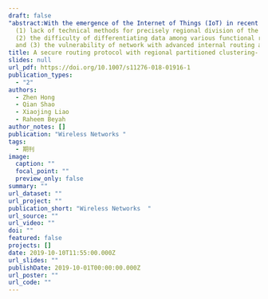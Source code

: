 ```yaml
---
draft: false
"abstract:With the emergence of the Internet of Things (IoT) in recent years, the security has been significantly called more and more people’s attention on wireless communication between the devices and the human-beings, as well as the devices to devices. Smart home (SH), as a small-scale example of the smart application-based field, has benefited from the concept of IoT since it uses an indoor data-centric sensor network. In SH, routing schemes are widely utilized for data aggregation purposes. However, there are three main issues, which can considerably affect the current execution of routing protocol in SH":
  (1) lack of technical methods for precisely regional division of the network,
  (2) the difficulty of differentiating data among various functional regions,
  and (3) the vulnerability of network with advanced internal routing attacks.
title: A secure routing protocol with regional partitioned clustering-
slides: null
url_pdf: https://doi.org/10.1007/s11276-018-01916-1
publication_types:
  - "2"
authors:
  - Zhen Hong
  - Qian Shao
  - Xiaojing Liao
  - Raheem Beyah
author_notes: []
publication: "Wireless Networks "
tags:
  - 期刊
image:
  caption: ""
  focal_point: ""
  preview_only: false
summary: ""
url_dataset: ""
url_project: ""
publication_short: "Wireless Networks  "
url_source: ""
url_video: ""
doi: ""
featured: false
projects: []
date: 2019-10-10T11:55:00.000Z
url_slides: ""
publishDate: 2019-10-01T00:00:00.000Z
url_poster: ""
url_code: ""
---
```

